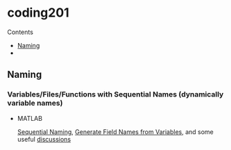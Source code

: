 # coding201

Contents

- [Naming](#naming)
- [](#)

## Naming
### Variables/Files/Functions with Sequential Names (dynamically variable names)

- MATLAB 

    [Sequential Naming](https://www.mathworks.com/help/matlab/matlab_prog/string-evaluation.html),
    [Generate Field Names from Variables](https://www.mathworks.com/help/matlab/matlab_prog/generate-field-names-from-variables.html),
    and some useful [discussions](https://www.mathworks.com/matlabcentral/answers/304528-tutorial-why-variables-should-not-be-named-dynamically-eval)

